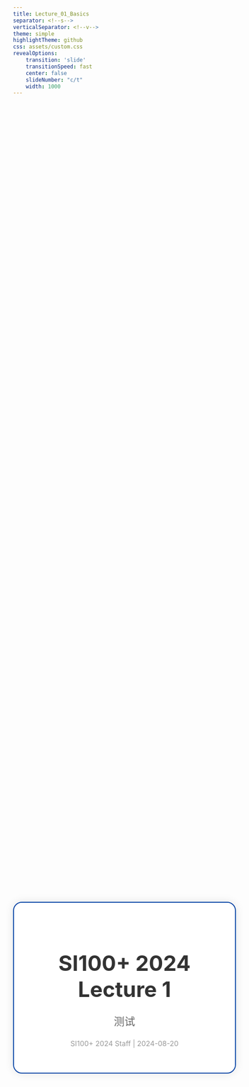 ```yaml
---
title: Lecture_01_Basics
separator: <!--s-->
verticalSeparator: <!--v-->
theme: simple
highlightTheme: github
css: assets/custom.css
revealOptions:
    transition: 'slide'
    transitionSpeed: fast
    center: false
    slideNumber: "c/t"
    width: 1000
---
```


<div style="display: flex; justify-content: center; align-items: center; height: 100vh;">
  <div style="text-align: center; padding: 40px; background-color: white; border: 2px solid rgb(0, 63, 163); border-radius: 20px; box-shadow: 0 0 20px rgba(0,0,0,0.1);">
    <h1 style="font-size: 48px; font-weight: bold; margin-bottom: 20px; color: #333;">SI100+ 2024 Lecture 1</h1>
    <p style="font-size: 24px; color: #666;">测试</p>
    <p style="font-size: 16px; color: #999; margin-top: 20px;">SI100+ 2024 Staff | 2024-08-20</p>
  </div>
</div>

<!--s-->

<div class="middle center">
  <div style="width: 100%">

  # Part.1 Title
  
  </div>
</div>

<!--v-->

## 这是标题

- 这是内容

下面是引用。

> Don't panic! -- The Hitchhiker's Guide to the Galaxy
> 
> 别慌！ -- 《银河系漫游指南》

同时支持**加粗**和*斜体*。

```c
#include <stdio.h>

int main(void) {
    printf("Hello, World!\n");
    return 0;
}
```